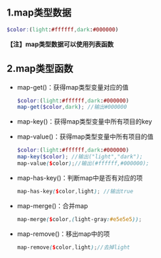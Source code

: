 ## 1.map类型数据

```scss
$color:(light:#ffffff,dark:#000000)
```

**【注】map类型数据可以使用列表函数**

## 2.map类型函数

- map-get()：获得map类型变量对应的值

  ```scss
  $color:(light:#ffffff,dark:#000000)
  map-get($color,dark); //输出#000000
  ```

- map-key()：获得map类型变量中所有项目的key

- map-value()：获得map类型变量中所有项目的值

  ```scss
  $color:(light:#ffffff,dark:#000000)
  map-key($color); //输出("light","dark");
  map-value($color);//输出(#ffffff,#000000);
  ```

- map-has-key()：判断map中是否有对应的项

  ```scss
  map-has-key($color,light); //输出true
  ```

- map-merge()：合并map

  ```scss
  map-merge($color,(light-gray:#e5e5e5));
  ```

- map-remove()：移出map中的项

  ```scss
  map-remove($color,light);//去掉light
  ```

  